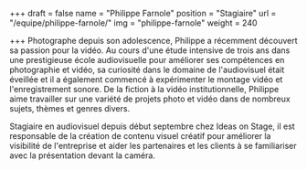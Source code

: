 +++
draft		= false
name		= "Philippe Farnole"
position 	= "Stagiaire"
url			= "/equipe/philippe-farnole/"
img			= "philippe-farnole"
weight		= 240

+++
Photographe depuis son adolescence, Philippe a récemment découvert sa passion pour la vidéo. Au cours d'une étude intensive de trois ans dans une prestigieuse école audiovisuelle pour améliorer ses compétences en photographie et vidéo, sa curiosité dans le domaine de l'audiovisuel était éveillée et il a également commencé à expérimenter le montage vidéo et l'enregistrement sonore. De la fiction à la vidéo institutionnelle, Philippe aime travailler sur une variété de projets photo et vidéo dans de nombreux sujets, thèmes et genres divers.

Stagiaire en audiovisuel depuis début septembre chez Ideas on Stage, il est responsable de la création de contenu visuel créatif pour améliorer la visibilité de l'entreprise et aider les partenaires et les clients à se familiariser avec la présentation devant la caméra.

